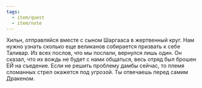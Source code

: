```yaml
---
tags:
  - item/quest
  - item/note
---
```


Хильн, отправляйся вместе с сыном Шаргааса в жертвенный круг. Нам нужно узнать сколько еще великанов собирается призвать к себе Таливар. Из всех послов, что мы послали, вернулся лишь один. Он сказал, что их вождь не будет с нами общаться, весь отряд был брошен ЕЙ на съедение. Если не решить проблему дамбы сейчас, то племя сломанных стрел окажется под угрозой. Ты отвечаешь перед самим Дракеном.
